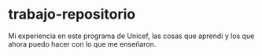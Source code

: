 # trabajo-repositorio
Mi experiencia en este programa de Unicef, las cosas que aprendí y los que ahora puedo hacer con lo que me enseñaron.
